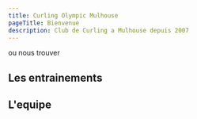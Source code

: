```yaml
---
title: Curling Olympic Mulhouse
pageTitle: Bienvenue
description: Club de Curling a Mulhouse depuis 2007
---
```


ou nous trouver

## Les entrainements

## L'equipe